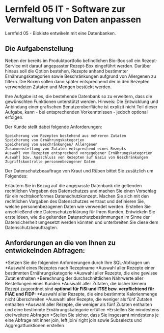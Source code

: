 # Lernfeld 05 IT - Software zur Verwaltung von Daten anpassen

Lernfeld 05 - Biokiste entwikeln mit eine Datenbanken. 

## Die Aufgabenstellung

Neben der bereits im Produktportfolio befindlichen Bio-Box soll ein Rezept-Service mit darauf angepasster Rezept-Box eingeführt werden. Darüber hinaus soll die Option bestehen, Rezepte anhand bestimmter Ernährungskategorien sowie Beschränkungen aufgrund von Allergenen zu filtern. Die Boxen sollen dann später entsprechend der in den Rezepten verwendeten Zutaten und Mengen bestückt werden.

Ihre Aufgabe ist es, die bestehende Datenbank so zu erweitern, dass die gewünschten Funktionen unterstützt werden. Hinweis: Die Entwicklung und Anbindung einer grafischen Benutzeroberfläche ist explizit nicht Teil dieser Aufgabe, kann - bei entsprechenden Vorkenntnissen - jedoch optional erfolgen. 

Der Kunde stellt dabei folgende Anforderungen:

    Speicherung von Rezepten bestehend aus mehreren Zutaten
    Speicherung von Ernährungskategorien
    Speicherung von Beschränkungen/ Allergenen
    Zusammenstellung von Zutaten entsprechend eines Rezepts
    Auswahl von Rezepten entsprechend vorgegebener Ernährungskategorien
    Auswahl bzw. Ausschluss von Rezepten auf Basis von Beschränkungen
    Zugriffskontrolle personenbezogener Daten

Der Datenschutzbeauftrage von Kraut und Rüben bittet Sie zusätzlich um Folgendes:

Erläutern Sie in Bezug auf die angepasste Datenbank die geltenden rechtlichen Vorgaben des Datenschutzes und machen Sie einen Vorschlag für ein rechtskonformes Datenschutzkonzept.
Machen Sie sich mit den rechtlichen Vorgaben des Datenschutzes vertraut und definieren Sie, welche personenbezogenen Daten wie verwendet werden.
Erstellen Sie anschließend eine Datenschutzerklärung für Ihren Kunden.
Entwickeln Sie erste Ideen, wie die geltenden Datenschutzbestimmungen im Sinne der Datensicherheit umgesetzt werden könnten und unterbreiten Sie diese dem Datenschutzbeauftragten.

## Anforderungen an die von Ihnen zu entwickelnden Abfragen:

*Setzen Sie die folgenden Anforderungen durch Ihre SQL-Abfragen um
*Auswahl eines Rezeptes nach Rezeptname
*Auswahl aller Rezepte einer bestimmten Ernährungskategorie
*Auswahl aller Rezepte, die eine gewisse Zutat enthalten
*Berechnung der durchschnittlichen Nährwerte aller Bestellungen eines Kunden
*Auswahl aller Zutaten, die bisher keinem Rezept zugeordnet sind
__optional für FiSi und ITSE bzw. verpflichtend für FIAE und FIDP:__
*Auswahl aller Rezepte, die eine bestimmte Kalorienmenge nicht überschreiten 
*Auswahl aller Rezepte, die weniger als fünf Zutaten enthalten
*Auswahl aller Rezepte, die weniger als fünf Zutaten enthalten und eine bestimmte Ernährungskategorie erfüllen
*Erstellen Sie mindestens drei weitere Abfragen
*Stellen Sie sicher, dass Sie insgesamt mindestens je eine Abfrage mit inner join, left join/ right join sowie Subselects und Aggregatfunktionen erstellen
